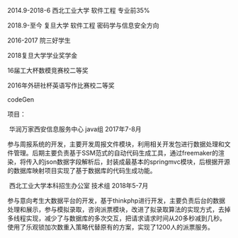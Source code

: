 

2014.9-2018-6  西北工业大学  软件工程  专业前35%

2018.9-至今    复旦大学   软件工程 密码学与信息安全方向

2016-2017 院三好学生

2018复旦大学学业奖学金

16届工大杯数模竞赛校二等奖

2016年外研社杯英语写作比赛校二等奖

codeGen

项目：

​      华润万家西安信息服务中心  java组          2017年7-8月

​      参与周报系统的开发，主要开发周报文件模块，利用相关开发包进行数据处理和文件管理。后期主要负责基于SSM范式的自动代码生成工具，通过freemaker的渲染，将传入的json数据字段解析后，封装成最基本的springmvc模块，后根据开源的数据库映射项目实现了基于数据库的代码生成功能。

​      西北工业大学本科招生办公室    技术组       2018年5-7月

​      参与意向考生大数据平台的开发，基于thinkphp进行开发，主要负责后台的数据处理和展示，参与模拟录取，咨询派票模块，改进了拟录取算法的实现方式，去掉多线程实现，减少了与数据库的多次交互，把请求请求时间从20多秒减到几秒。使用了乐观锁加次数重入策略代替原有的方案，实现了1200人的派票服务。

